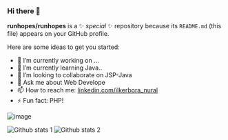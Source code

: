 ### Hi there 👋

**runhopes/runhopes** is a ✨ _special_ ✨ repository because its `README.md` (this file) appears on your GitHub profile.

Here are some ideas to get you started:

- 🔭 I’m currently working on ...
- 🌱 I’m currently learning Java..
- 👯 I’m looking to collaborate on JSP-Java
- 💬 Ask me about Web Develope
- 📫 How to reach me: [linkedin.com/ilkerbora_nural](https://www.linkedin.com/in/ilkerboranurall/)
- ⚡ Fun fact: PHP!

![image](https://img.shields.io/badge/Steam-000000?style=for-the-badge&logo=steam&logoColor=white)


![Github stats 1](https://github-readme-stats.vercel.app/api?username=runhopes&show_icons=true&theme=gradient) 
![Github stats 2](https://github-readme-stats.vercel.app/api?username=runhopes&show_icons=true&theme=radical)
